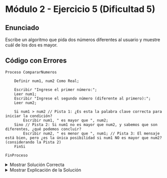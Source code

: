 # Módulo 2 - Ejercicio 5 (Dificultad 5)

## Enunciado
Escribe un algoritmo que pida dos números diferentes al usuario y muestre cuál de los dos es mayor.

## Código con Errores
```pseudocode
Proceso CompararNumeros

    Definir num1, num2 Como Real;

    Escribir "Ingrese el primer número:";
    Leer num1;
    Escribir "Ingrese el segundo número (diferente al primero):";
    Leer num2;

    Si num1 > num2 // Pista 1: ¿Es esta la palabra clave correcta para iniciar la condición?
        Escribir num1, " es mayor que ", num2;
    Sino // Pista 2: Si num1 no es mayor que num2, y sabemos que son diferentes, ¿qué podemos concluir?
        Escribir num2, " es menor que ", num1; // Pista 3: El mensaje está bien, pero ¿es la única posibilidad si num1 NO es mayor que num2? (considerando la Pista 2)
    FinSi

FinProceso
```
<details>
  
<summary>Mostrar Solución Correcta</summary>

## Solución Correcta
```pseudocode
Proceso CompararNumeros_Solucion

    Definir num1, num2 Como Real;

    Escribir "Ingrese el primer número:";
    Leer num1;
    Escribir "Ingrese el segundo número (diferente al primero):";
    Leer num2;

    Si num1 > num2 Entonces // Corregido: Añadir 'Entonces' después de la condición.
        Escribir num1, " es mayor que ", num2;
    Sino// Lógica: Si no es mayor, y son diferentes, debe ser menor.
        Escribir num2, " es mayor que ", num1; // Corregido: Mensaje lógico para el caso 'Sino'.
    FinSi

FinProceso
```

</details>

<details>
<summary>Mostrar Explicación de la Solución</summary>
  
## Explicación de la Solución
1.  La estructura condicional requiere la palabra clave `Entonces` después de la condición y antes del bloque de instrucciones a ejecutar si es verdadera. Faltaba `Entonces`.
2.  El enunciado indica que los números son diferentes. Si la condición `num1 > num2` es falsa, la única posibilidad restante es que `num1 < num2` (o sea, `num2 > num1`).
3.  Dado el punto 2, si entramos en el bloque `Sino`, significa que `num2` es el mayor. El mensaje original (`num2, " es menor que ", num1;`) era incorrecto en este contexto. Se corrigió para indicar que `num2` es mayor que `num1`.

</details>
